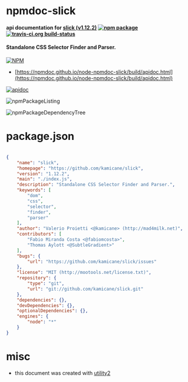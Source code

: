 # npmdoc-slick

#### api documentation for  [slick (v1.12.2)](https://github.com/kamicane/slick)  [![npm package](https://img.shields.io/npm/v/npmdoc-slick.svg?style=flat-square)](https://www.npmjs.org/package/npmdoc-slick) [![travis-ci.org build-status](https://api.travis-ci.org/npmdoc/node-npmdoc-slick.svg)](https://travis-ci.org/npmdoc/node-npmdoc-slick)

#### Standalone CSS Selector Finder and Parser.

[![NPM](https://nodei.co/npm/slick.png?downloads=true&downloadRank=true&stars=true)](https://www.npmjs.com/package/slick)

- [https://npmdoc.github.io/node-npmdoc-slick/build/apidoc.html](https://npmdoc.github.io/node-npmdoc-slick/build/apidoc.html)

[![apidoc](https://npmdoc.github.io/node-npmdoc-slick/build/screenCapture.buildCi.browser.%252Ftmp%252Fbuild%252Fapidoc.html.png)](https://npmdoc.github.io/node-npmdoc-slick/build/apidoc.html)

![npmPackageListing](https://npmdoc.github.io/node-npmdoc-slick/build/screenCapture.npmPackageListing.svg)

![npmPackageDependencyTree](https://npmdoc.github.io/node-npmdoc-slick/build/screenCapture.npmPackageDependencyTree.svg)



# package.json

```json

{
    "name": "slick",
    "homepage": "https://github.com/kamicane/slick",
    "version": "1.12.2",
    "main": "./index.js",
    "description": "Standalone CSS Selector Finder and Parser.",
    "keywords": [
        "dom",
        "css",
        "selector",
        "finder",
        "parser"
    ],
    "author": "Valerio Proietti <@kamicane> (http://mad4milk.net)",
    "contributors": [
        "Fabio Miranda Costa <@fabiomcosta>",
        "Thomas Aylott <@SubtleGradient>"
    ],
    "bugs": {
        "url": "https://github.com/kamicane/slick/issues"
    },
    "license": "MIT (http://mootools.net/license.txt)",
    "repository": {
        "type": "git",
        "url": "git://github.com/kamicane/slick.git"
    },
    "dependencies": {},
    "devDependencies": {},
    "optionalDependencies": {},
    "engines": {
        "node": "*"
    }
}
```



# misc
- this document was created with [utility2](https://github.com/kaizhu256/node-utility2)
